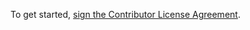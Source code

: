 To get started, <a href="https://cla-assistant.io/openalpr/openalpr">sign the Contributor License Agreement</a>.
